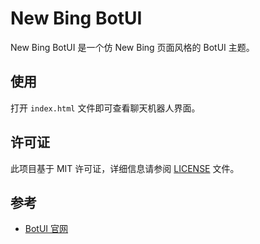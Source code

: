# New Bing BotUI

New Bing BotUI 是一个仿 New Bing 页面风格的 BotUI 主题。

## 使用

打开 `index.html` 文件即可查看聊天机器人界面。

## 许可证

此项目基于 MIT 许可证，详细信息请参阅 [LICENSE](LICENSE) 文件。

## 参考

- [BotUI 官网](https://botui.org)